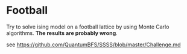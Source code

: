 # Football

Try to solve ising model on a football lattice by using Monte Carlo algorithms. **The results are probably wrong**.

see https://github.com/QuantumBFS/SSSS/blob/master/Challenge.md

